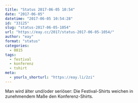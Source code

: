 ```yaml
---
title: "Status 2017-06-05 10:54"
date: "2017-06-05"
datetime: "2017-06-05 10:54:28"
id: "33125"
slug: "status-2017-06-05-1054"
url: "https://eay.cc/2017/status-2017-06-05-1054/"
author: "eay"
format: "status"
categories:
  - 0815
tags:
  - festival
  - konferenz
  - tshirt
meta:
  - yourls_shorturl: "https://eay.li/2zi"
---
```


Man wird älter und/oder seriöser: Die Festival-Shirts weichen in zunehmendem Maße den Konferenz-Shirts.
